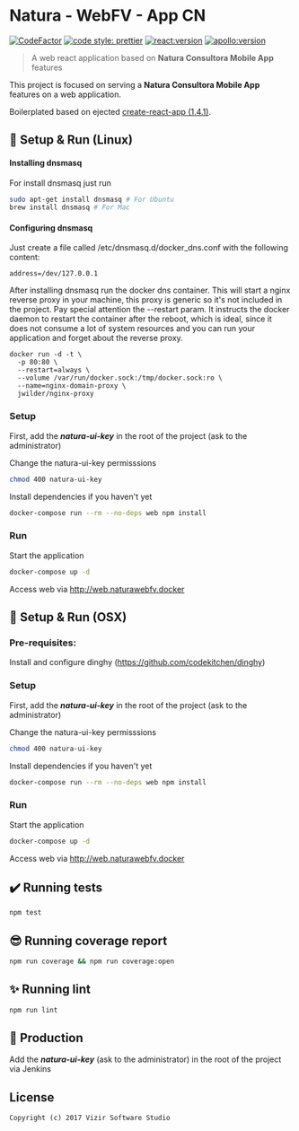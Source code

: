# Natura - WebFV - App CN

[![CodeFactor](https://www.codefactor.io/repository/bitbucket/myvizir/webfv-appcn/badge)](https://www.codefactor.io/repository/bitbucket/myvizir/webfv-appcn) [![code style: prettier](https://img.shields.io/badge/code_style-prettier-ff69b4.svg)](https://github.com/prettier/prettier) [![react:version](https://img.shields.io/badge/react-16.0.0-blue.svg)](https://github.com/facebook/react) [![apollo:version](https://img.shields.io/badge/apollo-2.0.0-yellow.svg)](https://github.com/apollographql/apollo-client)

> A web react application based on **Natura Consultora Mobile App** features

This project is focused on serving a **Natura Consultora Mobile App** features on a web application.

Boilerplated based on ejected [create-react-app (1.4.1)](https://github.com/facebookincubator/create-react-app).

## :rocket: Setup & Run (Linux)

#### Installing dnsmasq

For install dnsmasq just run

```bash
sudo apt-get install dnsmasq # For Ubuntu
brew install dnsmasq # For Mac
```

#### Configuring dnsmasq

Just create a file called /etc/dnsmasq.d/docker_dns.conf with the following
content:

    address=/dev/127.0.0.1

After installing dnsmasq run the docker dns container. This will start a nginx
reverse proxy in your machine, this proxy is generic so it's not included in the
project.
Pay special attention the --restart param. It instructs the docker daemon to
restart the container after the reboot, which is ideal, since it does not
consume a lot of system resources and you can run your application and forget
about the reverse proxy.

    docker run -d -t \
      -p 80:80 \
      --restart=always \
      --volume /var/run/docker.sock:/tmp/docker.sock:ro \
      --name=nginx-domain-proxy \
      jwilder/nginx-proxy

### Setup

First, add the **_natura-ui-key_** in the root of the project (ask to the administrator)

Change the natura-ui-key permisssions

```sh
chmod 400 natura-ui-key
```

Install dependencies if you haven't yet

```sh
docker-compose run --rm --no-deps web npm install
```

### Run

Start the application

```sh
docker-compose up -d
```

Access web via http://web.naturawebfv.docker

## :rocket: Setup & Run (OSX)

### Pre-requisites:

Install and configure dinghy (https://github.com/codekitchen/dinghy)

### Setup

First, add the **_natura-ui-key_** in the root of the project (ask to the administrator)

Change the natura-ui-key permisssions

```sh
chmod 400 natura-ui-key
```

Install dependencies if you haven't yet

```sh
docker-compose run --rm --no-deps web npm install
```

### Run

Start the application

```sh
docker-compose up -d
```

Access web via http://web.naturawebfv.docker

## :heavy_check_mark: Running tests

```sh
npm test
```

## :sunglasses: Running coverage report

```sh
npm run coverage && npm run coverage:open
```

## :sparkles: Running lint

```sh
npm run lint
```

## :rotating_light: Production

Add the **_natura-ui-key_** (ask to the administrator) in the root of the project via Jenkins

## License

```
Copyright (c) 2017 Vizir Software Studio
```
